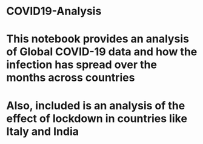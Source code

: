 # COVID19-Analysis

# This notebook provides an analysis of Global COVID-19 data and how the infection has spread over the months across countries
# Also, included is an analysis of the effect of lockdown in countries like Italy and India
